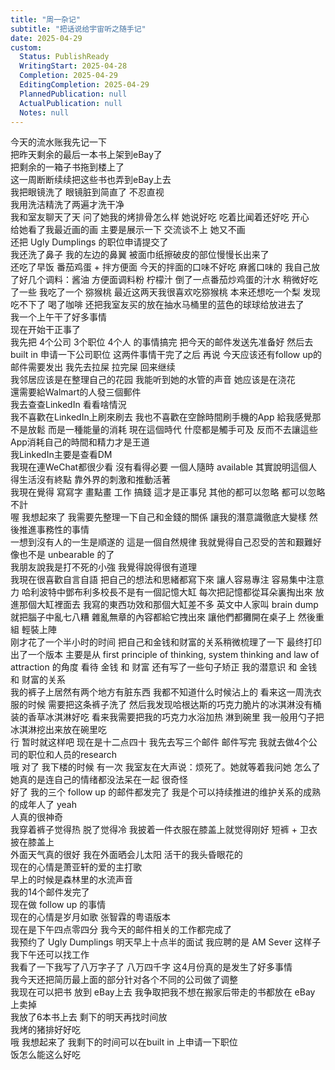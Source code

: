 ```yaml
---
title: "周一杂记"
subtitle: "把话说给宇宙听之随手记"
date: 2025-04-29
custom:
  Status: PublishReady
  WritingStart: 2025-04-28
  Completion: 2025-04-29
  EditingCompletion: 2025-04-29
  PlannedPublication: null
  ActualPublication: null
  Notes: null
---  
```

今天的流水账我先记一下  
把昨天剩余的最后一本书上架到eBay了  
把剩余的一箱子书拖到楼上了  
这一周断断续续把这些书也弄到eBay上去    
我把眼镜洗了 眼镜脏到简直了 不忍直视  
我用洗洁精洗了两遍才洗干净    
我和室友聊天了天 问了她我的烤排骨怎么样  她说好吃 吃着比闻着还好吃 开心  
给她看了我最近画的画 主要是展示一下 交流谈不上 她又不画    
还把 Ugly Dumplings 的职位申请提交了     
我还洗了鼻子 我的左边的鼻翼 被面巾纸擦破皮的部位慢慢长出来了     
还吃了早饭 番茄鸡蛋 + 拌方便面 今天的拌面的口味不好吃 麻酱口味的 我自己放了好几个调料：酱油 方便面调料粉 柠檬汁 倒了一点番茄炒鸡蛋的汁水 稍微好吃了一些 我吃了一个 猕猴桃 最近这两天我很喜欢吃猕猴桃 本来还想吃一个梨 发现吃不下了 喝了咖啡 还把我室友买的放在抽水马桶里的蓝色的球球给放进去了     
我一个上午干了好多事情  
现在开始干正事了    
我先把 4个公司 3个职位 4个人 的事情搞完 把今天的邮件发送先准备好 然后去 built in 申请一下公司职位 这两件事情干完了之后 再说 今天应该还有follow up的邮件需要发出 我先去拉屎 拉完屎 回来继续    
我邻居应该是在整理自己的花园 我能听到她的水管的声音 她应该是在浇花     
還需要給Walmart的人發三個郵件    
我去查查LinkedIn 看看啥情況    
我不喜歡在LinkedIn上刷來刷去 我也不喜歡在空餘時間刷手機的App 給我感覺那不是放鬆 而是一種能量的消耗 現在這個時代 什麼都是觸手可及 反而不去讓這些App消耗自己的時間和精力才是王道    
我LinkedIn主要是查看DM  
我現在連WeChat都很少看 沒有看得必要 一個人隨時 available 其實說明這個人得生活沒有終點 靠外界的刺激和推動活著    
我現在覺得 寫寫字 畫點畫 工作 搞錢 這才是正事兒 其他的都可以忽略 都可以忽略不計     
喔 我想起來了 我需要先整理一下自己和金錢的關係 讓我的潛意識徹底大變樣 然後推進事務性的事情    
一想到沒有人的一生是順遂的 這是一個自然規律 我就覺得自己忍受的苦和艱難好像也不是 unbearable 的了    
我朋友說我是打不死的小強 我覺得說得很有道理    
我現在很喜歡自言自語 把自己的想法和思緒都寫下來 讓人容易專注 容易集中注意力 哈利波特中鄧布利多校長不是有一個記憶大缸 每次把記憶都從耳朵裏掏出來 放進那個大缸裡面去 我寫的東西功效和那個大缸差不多 英文中人家叫 brain dump 就把腦子中亂七八糟 雜亂無章的內容都給它拽出來 讓他們都攤開在桌子上 然後重組 輕裝上陣    
刚才花了一个半小时的时间 把自己和金钱和财富的关系稍微梳理了一下 最终打印出了一个版本 主要是从 first principle of thinking, system thinking and law of attraction 的角度 看待 金钱 和 财富 还有写了一些句子矫正 我的潜意识 和 金钱 和 财富的关系    
我的裤子上居然有两个地方有脏东西 我都不知道什么时候沾上的 看来这一周洗衣服的时候 需要把这条裤子洗了 然后我发现哈根达斯的巧克力脆片的冰淇淋没有桶装的香草冰淇淋好吃 看来我需要把我的巧克力水浴加热 淋到碗里 我一般用勺子把冰淇淋挖出来放在碗里吃     
行 暂时就这样吧 现在是十二点四十 我先去写三个邮件 邮件写完 我就去做4个公司的职位和人员的research     
哦 对了 我下楼的时候 有一次 我室友在大声说：烦死了。她就等着我问她 怎么了 她真的是连自己的情绪都没法呆在一起 很奇怪     
好了 我的三个 follow up 的邮件都发完了 我是个可以持续推进的维护关系的成熟的成年人了 yeah     
人真的很神奇  
我穿着裤子觉得热 脱了觉得冷 我披着一件衣服在膝盖上就觉得刚好 短裤 + 卫衣 披在膝盖上    
外面天气真的很好 我在外面晒会儿太阳 活干的我头昏眼花的     
现在的心情是萧亚轩的爱的主打歌  
早上的时候是森林里的水流声音    
我的14个邮件发完了  
现在做 follow up 的事情  
现在的心情是岁月如歌 张智霖的粤语版本    
现在是下午四点零四分 我今天的邮件相关的工作都完成了  
我预约了 Ugly Dumplings 明天早上十点半的面试 我应聘的是 AM Sever 这样子 我下午还可以找工作     
我看了一下我写了八万字子了  八万四千字 这4月份真的是发生了好多事情  
我今天还把简历最上面的部分针对各个不同的公司做了调整  
我现在可以把书 放到 eBay上去 我争取把我不想在搬家后带走的书都放在 eBay 上卖掉    
我放了6本书上去 剩下的明天再找时间放    
我烤的猪排好好吃    
哦 我想起来了 我剩下的时间可以在built in 上申请一下职位     
饭怎么能这么好吃    

